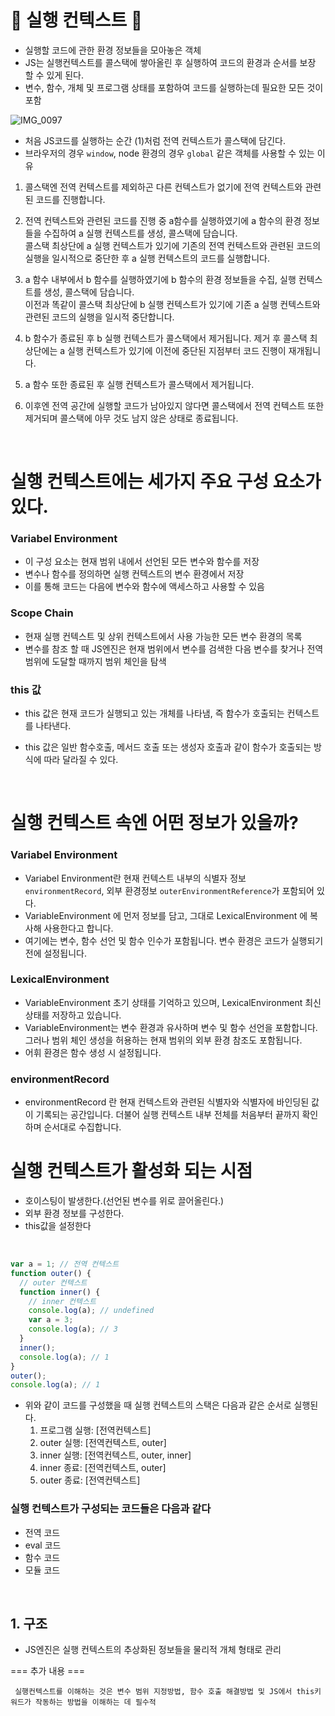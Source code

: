 # 🚀 실행 컨텍스트 🚀

- 실행할 코드에 관한 환경 정보들을 모아놓은 객체
- JS는 실행컨텍스트를 콜스택에 쌓아올린 후 실행하여 코드의 환경과 순서를 보장 할 수 있게 된다.
- 변수, 함수, 개체 및 프로그램 상태를 포함하여 코드를 실행하는데 필요한 모든 것이 포함

![IMG_0097](https://gamguma.dev/_next/image?url=%2F2022%2F04%2Fjs_execution_context%2Fimages%2Fcontext_example.png&w=1920&q=75)

- 처음 JS코드를 실행하는 순간 (1)처럼 전역 컨텍스트가 콜스택에 담긴다.
- 브라우저의 경우 `window`, node 환경의 경우 `global` 같은 객체를 사용할 수 있는 이유

1. 콜스택엔 전역 컨텍스트를 제외하곤 다른 컨텍스트가 없기에 전역 컨텍스트와 관련된 코드를 진행합니다.
2. 전역 컨텍스트와 관련된 코드를 진행 중 a함수를 실행하였기에 a 함수의 환경 정보들을 수집하여 a 실행 컨텍스트를 생성, 콜스택에 담습니다.<br>
   콜스택 최상단에 a 실행 컨텍스트가 있기에 기존의 전역 컨텍스트와 관련된 코드의 실행을 일시적으로 중단한 후 a 실행 컨텍스트의 코드를 실행합니다.
3. a 함수 내부에서 b 함수를 실행하였기에 b 함수의 환경 정보들을 수집, 실행 컨텍스트를 생성, 콜스택에 담습니다. <br>
   이전과 똑같이 콜스택 최상단에 b 실행 컨텍스트가 있기에 기존 a 실행 컨텍스트와 관련된 코드의 실행을 일시적 중단합니다.
4. b 함수가 종료된 후 b 실행 컨텍스트가 콜스택에서 제거됩니다. 제거 후 콜스택 최상단에는 a 실행 컨텍스트가 있기에 이전에 중단된 지점부터 코드 진행이 재개됩니다.
5. a 함수 또한 종료된 후 실행 컨텍스트가 콜스택에서 제거됩니다.
6. 이후엔 전역 공간에 실행할 코드가 남아있지 않다면 콜스택에서 전역 컨텍스트 또한 제거되며 콜스택에 아무 것도 남지 않은 상태로 종료됩니다.


   <br>

# 실행 컨텍스트에는 세가지 주요 구성 요소가 있다.

### Variabel Environment

 - 이 구성 요소는 현재 범위 내에서 선언된 모든 변수와 함수를 저장
 - 변수나 함수를 정의하면 실행 컨텍스트의 변수 환경에서 저장
 - 이를 통해 코드는 다음에 변수와 함수에 액세스하고 사용할 수 있음

### Scope Chain

 - 현재 실행 컨텍스트 및 상위 컨텍스트에서 사용 가능한 모든 변수 환경의 목록
 - 변수를 참조 할 때 JS엔진은 현재 범위에서 변수를 검색한 다음 변수를 찾거나 전역 범위에 도달할 때까지 범위 체인을 탐색

### this 값

 - this 값은 현재 코드가 실행되고 있는 개체를 나타냄, 즉 함수가 호출되는 컨텍스트를 나타낸다.
 - this 값은 일반 함수호출, 메서드 호출 또는 생성자 호출과 같이 함수가 호출되는 방식에 따라 달라질 수 있다.

   <br>


# 실행 컨텍스트 속엔 어떤 정보가 있을까?

### Variabel Environment

- Variabel Environment란 현재 컨텍스트 내부의 식별자 정보 `environmentRecord`, 외부 환경정보 `outerEnvironmentReference`가 포함되어 있다.
- VariableEnvironment 에 먼저 정보를 담고, 그대로 LexicalEnvironment 에 복사해 사용한다고 합니다.
- 여기에는 변수, 함수 선언 및 함수 인수가 포함됩니다. 변수 환경은 코드가 실행되기 전에 설정됩니다.

### LexicalEnvironment

- VariableEnvironment 초기 상태를 기억하고 있으며, LexicalEnvironment 최신 상태를 저장하고 있습니다.
- VariableEnvironment는 변수 환경과 유사하며 변수 및 함수 선언을 포함합니다. <br/> 그러나 범위 체인 생성을 허용하는 현재 범위의 외부 환경 참조도 포함됩니다.
- 어휘 환경은 함수 생성 시 설정됩니다.

### environmentRecord

- environmentRecord 란 현재 컨텍스트와 관련된 식별자와 식별자에 바인딩된 값이 기록되는 공간입니다.
  더불어 실행 컨텍스트 내부 전체를 처음부터 끝까지 확인하며 순서대로 수집합니다.

# 실행 컨텍스트가 활성화 되는 시점

- 호이스팅이 발생한다.(선언된 변수를 위로 끌어올린다.)
- 외부 환경 정보를 구성한다.
- this값을 설정한다

<br>

```javascript
var a = 1; // 전역 컨텍스트
function outer() {
  // outer 컨텍스트
  function inner() {
    // inner 컨텍스트
    console.log(a); // undefined
    var a = 3;
    console.log(a); // 3
  }
  inner();
  console.log(a); // 1
}
outer();
console.log(a); // 1
```

- 위와 같이 코드를 구성했을 때 실행 컨텍스트의 스택은 다음과 같은 순서로 실행된다.
  1. 프로그램 실행: [전역컨텍스트]
  2. outer 실행: [전역컨텍스트, outer]
  3. inner 실행: [전역컨텍스트, outer, inner]
  4. inner 종료: [전역컨텍스트, outer]
  5. outer 종료: [전역컨텍스트]

### 실행 컨텍스트가 구성되는 코드들은 다음과 같다

- 전역 코드
- eval 코드
- 함수 코드
- 모듈 코드

<br>

## 1. 구조

- JS엔진은 실행 컨텍스트의 추상화된 정보들을 물리적 개체 형태로 관리

=== 추가 내용 ===

``` 실행컨텍스트를 이해하는 것은 변수 범위 지정방법, 함수 호출 해결방법 및 JS에서 this키워드가 작동하는 방법을 이해하는 데 필수적```
